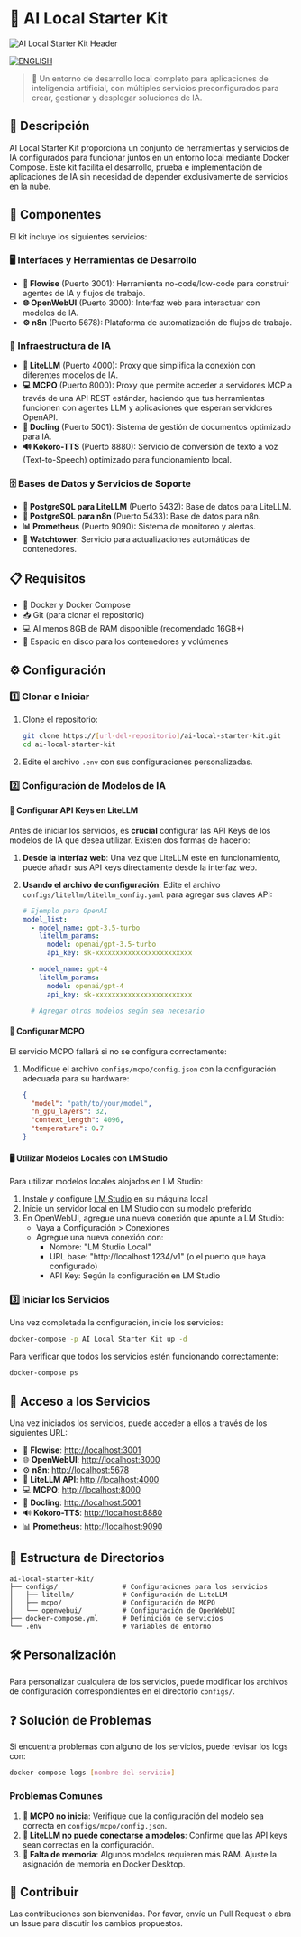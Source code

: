 # 🚀 AI Local Starter Kit

![AI Local Starter Kit Header](header.png)

[![ENGLISH](https://img.shields.io/badge/english-100000?style=for-the-badge&logo=languagetool&logoColor=white)](README.md)

> 🌟 Un entorno de desarrollo local completo para aplicaciones de inteligencia artificial, con múltiples servicios preconfigurados para crear, gestionar y desplegar soluciones de IA.

## 📝 Descripción

AI Local Starter Kit proporciona un conjunto de herramientas y servicios de IA configurados para funcionar juntos en un entorno local mediante Docker Compose. Este kit facilita el desarrollo, prueba e implementación de aplicaciones de IA sin necesidad de depender exclusivamente de servicios en la nube.

## 🧩 Componentes

El kit incluye los siguientes servicios:

### 🖥️ Interfaces y Herramientas de Desarrollo

- **🔄 Flowise** (Puerto 3001): Herramienta no-code/low-code para construir agentes de IA y flujos de trabajo.
- **🌐 OpenWebUI** (Puerto 3000): Interfaz web para interactuar con modelos de IA.
- **⚙️ n8n** (Puerto 5678): Plataforma de automatización de flujos de trabajo.

### 🧠 Infraestructura de IA

- **🔌 LiteLLM** (Puerto 4000): Proxy que simplifica la conexión con diferentes modelos de IA.
- **💻 MCPO** (Puerto 8000): Proxy que permite acceder a servidores MCP a través de una API REST estándar, haciendo que tus herramientas funcionen con agentes LLM y aplicaciones que esperan servidores OpenAPI.
- **📄 Docling** (Puerto 5001): Sistema de gestión de documentos optimizado para IA.
- **🔊 Kokoro-TTS** (Puerto 8880): Servicio de conversión de texto a voz (Text-to-Speech) optimizado para funcionamiento local.

### 🗄️ Bases de Datos y Servicios de Soporte

- **💾 PostgreSQL para LiteLLM** (Puerto 5432): Base de datos para LiteLLM.
- **💾 PostgreSQL para n8n** (Puerto 5433): Base de datos para n8n.
- **📊 Prometheus** (Puerto 9090): Sistema de monitoreo y alertas.
- **🔄 Watchtower**: Servicio para actualizaciones automáticas de contenedores.

## 📋 Requisitos

- 🐳 Docker y Docker Compose
- 📥 Git (para clonar el repositorio)
- 💻 Al menos 8GB de RAM disponible (recomendado 16GB+)
- 💽 Espacio en disco para los contenedores y volúmenes

## ⚙️ Configuración

### 1️⃣ Clonar e Iniciar

1. Clone el repositorio:
   ```bash
   git clone https://[url-del-repositorio]/ai-local-starter-kit.git
   cd ai-local-starter-kit
   ```

2. Edite el archivo `.env` con sus configuraciones personalizadas.

### 2️⃣ Configuración de Modelos de IA

#### 🔑 Configurar API Keys en LiteLLM

Antes de iniciar los servicios, es **crucial** configurar las API Keys de los modelos de IA que desea utilizar. Existen dos formas de hacerlo:

1. **Desde la interfaz web**: Una vez que LiteLLM esté en funcionamiento, puede añadir sus API keys directamente desde la interfaz web.

2. **Usando el archivo de configuración**: Edite el archivo `configs/litellm/litellm_config.yaml` para agregar sus claves API:
   ```yaml
   # Ejemplo para OpenAI
   model_list:
     - model_name: gpt-3.5-turbo
       litellm_params:
         model: openai/gpt-3.5-turbo
         api_key: sk-xxxxxxxxxxxxxxxxxxxxxxxx
   
     - model_name: gpt-4
       litellm_params:
         model: openai/gpt-4
         api_key: sk-xxxxxxxxxxxxxxxxxxxxxxxx
   
     # Agregar otros modelos según sea necesario
   ```

#### 🔧 Configurar MCPO

El servicio MCPO fallará si no se configura correctamente:

1. Modifique el archivo `configs/mcpo/config.json` con la configuración adecuada para su hardware:
   ```json
   {
     "model": "path/to/your/model",
     "n_gpu_layers": 32,
     "context_length": 4096,
     "temperature": 0.7
   }
   ```

#### 🖥️ Utilizar Modelos Locales con LM Studio

Para utilizar modelos locales alojados en LM Studio:

1. Instale y configure [LM Studio](https://lmstudio.ai/) en su máquina local
2. Inicie un servidor local en LM Studio con su modelo preferido
3. En OpenWebUI, agregue una nueva conexión que apunte a LM Studio:
   - Vaya a Configuración > Conexiones
   - Agregue una nueva conexión con:
     - Nombre: "LM Studio Local"
     - URL base: "http://localhost:1234/v1" (o el puerto que haya configurado)
     - API Key: Según la configuración en LM Studio

### 3️⃣ Iniciar los Servicios

Una vez completada la configuración, inicie los servicios:

```bash
docker-compose -p AI Local Starter Kit up -d
```

Para verificar que todos los servicios estén funcionando correctamente:

```bash
docker-compose ps
```

## 🚪 Acceso a los Servicios

Una vez iniciados los servicios, puede acceder a ellos a través de los siguientes URL:

- 🔄 **Flowise**: [http://localhost:3001](http://localhost:3001)
- 🌐 **OpenWebUI**: [http://localhost:3000](http://localhost:3000)
- ⚙️ **n8n**: [http://localhost:5678](http://localhost:5678)
- 🔌 **LiteLLM API**: [http://localhost:4000](http://localhost:4000)
- 💻 **MCPO**: [http://localhost:8000](http://localhost:8000)
- 📄 **Docling**: [http://localhost:5001](http://localhost:5001)
- 🔊 **Kokoro-TTS**: [http://localhost:8880](http://localhost:8880)
- 📊 **Prometheus**: [http://localhost:9090](http://localhost:9090)

## 📂 Estructura de Directorios

```
ai-local-starter-kit/
├── configs/                # Configuraciones para los servicios
│   ├── litellm/            # Configuración de LiteLLM
│   ├── mcpo/               # Configuración de MCPO
│   └── openwebui/          # Configuración de OpenWebUI
├── docker-compose.yml      # Definición de servicios
└── .env                    # Variables de entorno
```

## 🛠️ Personalización

Para personalizar cualquiera de los servicios, puede modificar los archivos de configuración correspondientes en el directorio `configs/`.

## ❓ Solución de Problemas

Si encuentra problemas con alguno de los servicios, puede revisar los logs con:

```bash
docker-compose logs [nombre-del-servicio]
```

### Problemas Comunes

1. **🔴 MCPO no inicia**: Verifique que la configuración del modelo sea correcta en `configs/mcpo/config.json`.
2. **🔴 LiteLLM no puede conectarse a modelos**: Confirme que las API keys sean correctas en la configuración.
3. **🔴 Falta de memoria**: Algunos modelos requieren más RAM. Ajuste la asignación de memoria en Docker Desktop.

## 👥 Contribuir

Las contribuciones son bienvenidas. Por favor, envíe un Pull Request o abra un Issue para discutir los cambios propuestos.


